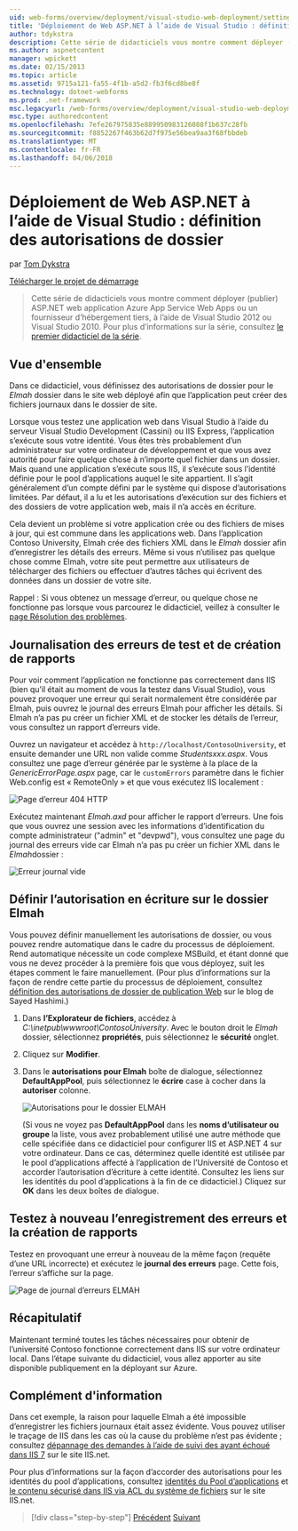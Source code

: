 ```yaml
---
uid: web-forms/overview/deployment/visual-studio-web-deployment/setting-folder-permissions
title: 'Déploiement de Web ASP.NET à l’aide de Visual Studio : définition des autorisations de dossier | Documents Microsoft'
author: tdykstra
description: Cette série de didacticiels vous montre comment déployer (publier) ASP.NET web application Azure App Service Web Apps ou un fournisseur d’hébergement tiers, en utilisant des éléments...
ms.author: aspnetcontent
manager: wpickett
ms.date: 02/15/2013
ms.topic: article
ms.assetid: 9715a121-fa55-4f1b-a5d2-fb3f6cd8be8f
ms.technology: dotnet-webforms
ms.prod: .net-framework
msc.legacyurl: /web-forms/overview/deployment/visual-studio-web-deployment/setting-folder-permissions
msc.type: authoredcontent
ms.openlocfilehash: 7efe267975835e889950983126088f1b637c28fb
ms.sourcegitcommit: f8852267f463b62d7f975e56bea9aa3f68fbbdeb
ms.translationtype: MT
ms.contentlocale: fr-FR
ms.lasthandoff: 04/06/2018
---
```

<a name="aspnet-web-deployment-using-visual-studio-setting-folder-permissions"></a>Déploiement de Web ASP.NET à l’aide de Visual Studio : définition des autorisations de dossier
====================
par [Tom Dykstra](https://github.com/tdykstra)

[Télécharger le projet de démarrage](http://go.microsoft.com/fwlink/p/?LinkId=282627)

> Cette série de didacticiels vous montre comment déployer (publier) ASP.NET web application Azure App Service Web Apps ou un fournisseur d’hébergement tiers, à l’aide de Visual Studio 2012 ou Visual Studio 2010. Pour plus d’informations sur la série, consultez [le premier didacticiel de la série](introduction.md).


## <a name="overview"></a>Vue d'ensemble

Dans ce didacticiel, vous définissez des autorisations de dossier pour le *Elmah* dossier dans le site web déployé afin que l’application peut créer des fichiers journaux dans le dossier de site.

Lorsque vous testez une application web dans Visual Studio à l’aide du serveur Visual Studio Development (Cassini) ou IIS Express, l’application s’exécute sous votre identité. Vous êtes très probablement d’un administrateur sur votre ordinateur de développement et que vous avez autorité pour faire quelque chose à n’importe quel fichier dans un dossier. Mais quand une application s’exécute sous IIS, il s’exécute sous l’identité définie pour le pool d’applications auquel le site appartient. Il s’agit généralement d’un compte défini par le système qui dispose d’autorisations limitées. Par défaut, il a lu et les autorisations d’exécution sur des fichiers et des dossiers de votre application web, mais il n’a accès en écriture.

Cela devient un problème si votre application crée ou des fichiers de mises à jour, qui est commune dans les applications web. Dans l’application Contoso University, Elmah crée des fichiers XML dans le *Elmah* dossier afin d’enregistrer les détails des erreurs. Même si vous n’utilisez pas quelque chose comme Elmah, votre site peut permettre aux utilisateurs de télécharger des fichiers ou effectuer d’autres tâches qui écrivent des données dans un dossier de votre site.

Rappel : Si vous obtenez un message d’erreur, ou quelque chose ne fonctionne pas lorsque vous parcourez le didacticiel, veillez à consulter le [page Résolution des problèmes](troubleshooting.md).

## <a name="test-error-logging-and-reporting"></a>Journalisation des erreurs de test et de création de rapports

Pour voir comment l’application ne fonctionne pas correctement dans IIS (bien qu’il était au moment de vous la testez dans Visual Studio), vous pouvez provoquer une erreur qui serait normalement être considérée par Elmah, puis ouvrez le journal des erreurs Elmah pour afficher les détails. Si Elmah n’a pas pu créer un fichier XML et de stocker les détails de l’erreur, vous consultez un rapport d’erreurs vide.

Ouvrez un navigateur et accédez à `http://localhost/ContosoUniversity`, et ensuite demander une URL non valide comme *Studentsxxx.aspx*. Vous consultez une page d’erreur générée par le système à la place de la *GenericErrorPage.aspx* page, car le `customErrors` paramètre dans le fichier Web.config est « RemoteOnly » et que vous exécutez IIS localement :

![Page d’erreur 404 HTTP](setting-folder-permissions/_static/image1.png)

Exécutez maintenant *Elmah.axd* pour afficher le rapport d’erreurs. Une fois que vous ouvrez une session avec les informations d’identification du compte administrateur (&quot;admin&quot; et &quot;devpwd&quot;), vous consultez une page du journal des erreurs vide car Elmah n’a pas pu créer un fichier XML dans le *Elmah*dossier :

![Erreur journal vide](setting-folder-permissions/_static/image2.png)

## <a name="set-write-permission-on-the-elmah-folder"></a>Définir l’autorisation en écriture sur le dossier Elmah

Vous pouvez définir manuellement les autorisations de dossier, ou vous pouvez rendre automatique dans le cadre du processus de déploiement. Rend automatique nécessite un code complexe MSBuild, et étant donné que vous ne devez procéder à la première fois que vous déployez, suit les étapes comment le faire manuellement. (Pour plus d’informations sur la façon de rendre cette partie du processus de déploiement, consultez [définition des autorisations de dossier de publication Web](http://sedodream.com/2011/11/08/SettingFolderPermissionsOnWebPublish.aspx) sur le blog de Sayed Hashimi.)

1. Dans **l’Explorateur de fichiers**, accédez à *C:\inetpub\wwwroot\ContosoUniversity*. Avec le bouton droit le *Elmah* dossier, sélectionnez **propriétés**, puis sélectionnez le **sécurité** onglet.
2. Cliquez sur **Modifier**.
3. Dans le **autorisations pour Elmah** boîte de dialogue, sélectionnez **DefaultAppPool**, puis sélectionnez le **écrire** case à cocher dans la **autoriser** colonne.

    ![Autorisations pour le dossier ELMAH](setting-folder-permissions/_static/image3.png)

    (Si vous ne voyez pas **DefaultAppPool** dans les **noms d’utilisateur ou groupe** la liste, vous avez probablement utilisé une autre méthode que celle spécifiée dans ce didacticiel pour configurer IIS et ASP.NET 4 sur votre ordinateur. Dans ce cas, déterminez quelle identité est utilisée par le pool d’applications affecté à l’application de l’Université de Contoso et accorder l’autorisation d’écriture à cette identité. Consultez les liens sur les identités du pool d’applications à la fin de ce didacticiel.) Cliquez sur **OK** dans les deux boîtes de dialogue.

## <a name="retest-error-logging-and-reporting"></a>Testez à nouveau l’enregistrement des erreurs et la création de rapports

Testez en provoquant une erreur à nouveau de la même façon (requête d’une URL incorrecte) et exécutez le **journal des erreurs** page. Cette fois, l’erreur s’affiche sur la page.

![Page de journal d’erreurs ELMAH](setting-folder-permissions/_static/image4.png)

## <a name="summary"></a>Récapitulatif

Maintenant terminé toutes les tâches nécessaires pour obtenir de l’université Contoso fonctionne correctement dans IIS sur votre ordinateur local. Dans l’étape suivante du didacticiel, vous allez apporter au site disponible publiquement en la déployant sur Azure.

## <a name="more-information"></a>Complément d'information

Dans cet exemple, la raison pour laquelle Elmah a été impossible d’enregistrer les fichiers journaux était assez évidente. Vous pouvez utiliser le traçage de IIS dans les cas où la cause du problème n’est pas évidente ; consultez [dépannage des demandes à l’aide de suivi des ayant échoué dans IIS 7](https://www.iis.net/learn/troubleshoot/using-failed-request-tracing/troubleshooting-failed-requests-using-tracing-in-iis) sur le site IIS.net.

Pour plus d’informations sur la façon d’accorder des autorisations pour les identités du pool d’applications, consultez [identités du Pool d’applications](https://www.iis.net/learn/manage/configuring-security/application-pool-identities) et [le contenu sécurisé dans IIS via ACL du système de fichiers](https://www.iis.net/learn/get-started/planning-for-security/secure-content-in-iis-through-file-system-acls) sur le site IIS.net.

> [!div class="step-by-step"]
> [Précédent](deploying-to-iis.md)
> [Suivant](deploying-to-production.md)
